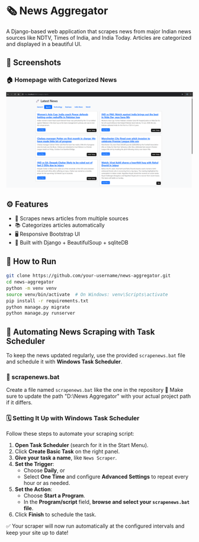 # 🗞 News Aggregator

A Django-based web application that scrapes news from major Indian news sources like NDTV, Times of India, and India Today. Articles are categorized and displayed in a beautiful UI.

## 📸 Screenshots

### 🏠 Homepage with Categorized News
![Homepage Screenshot](websiteUI.png)

## ⚙️ Features

- 📰 Scrapes news articles from multiple sources
- 📚 Categorizes articles automatically
- 🖥️ Responsive Bootstrap UI
- 🧠 Built with Django + BeautifulSoup + sqliteDB

## 🚀 How to Run

```bash
git clone https://github.com/your-username/news-aggregator.git
cd news-aggregator
python -m venv venv
source venv/bin/activate  # On Windows: venv\Scripts\activate
pip install -r requirements.txt
python manage.py migrate
python manage.py runserver
```

## 🔁 Automating News Scraping with Task Scheduler

To keep the news updated regularly, use the provided `scrapenews.bat` file and schedule it with **Windows Task Scheduler**.

### 🧾 scrapenews.bat

Create a file named `scrapenews.bat` like the one in the repository
📍 Make sure to update the path "D:\News Aggregator" with your actual project path if it differs.

### 🗓 Setting It Up with Windows Task Scheduler

Follow these steps to automate your scraping script:

1. **Open Task Scheduler** (search for it in the Start Menu).
2. Click **Create Basic Task** on the right panel.
3. **Give your task a name**, like `News Scraper`.
4. **Set the Trigger**:
   - Choose **Daily**, or  
   - Select **One Time** and configure **Advanced Settings** to repeat every hour or as needed.
5. **Set the Action**:
   - Choose **Start a Program**.
   - In the **Program/script** field, **browse and select your `scrapenews.bat` file**.
6. Click **Finish** to schedule the task.

✅ Your scraper will now run automatically at the configured intervals and keep your site up to date!
